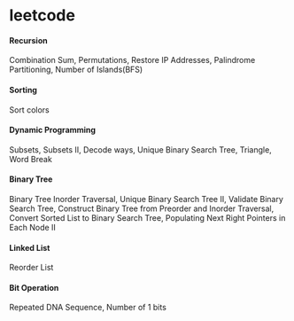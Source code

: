 # leetcode

#### Recursion  
Combination Sum, Permutations, Restore IP Addresses, Palindrome Partitioning, Number of Islands(BFS)
#### Sorting  
Sort colors
#### Dynamic Programming  
Subsets, Subsets II, Decode ways, Unique Binary Search Tree, Triangle, Word Break
#### Binary Tree  
Binary Tree Inorder Traversal, Unique Binary Search Tree II, Validate Binary Search Tree, Construct Binary Tree from Preorder and Inorder Traversal, Convert Sorted List to Binary Search Tree, Populating Next Right Pointers in Each Node II
#### Linked List  
Reorder List
#### Bit Operation  
Repeated DNA Sequence, Number of 1 bits
